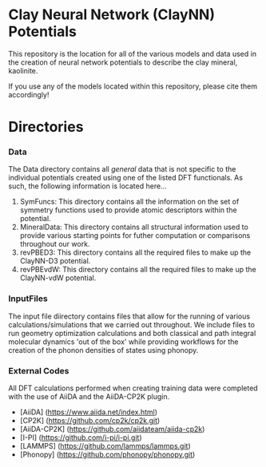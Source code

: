 # Clay Neural Network (ClayNN) Potentials

This repository is the location for all of the various models and data used in the creation of neural network potentials to describe the clay mineral, kaolinite. 

If you use any of the models located within this repository, please cite them accordingly!

# Directories
### Data

The Data directory contains all *general* data that is not specific to the individual potentials created using one of the listed DFT functionals. As such, the following information is located here...
1. SymFuncs: This directory contains all the information on the set of symmetry functions used to provide atomic descriptors within the potential.
2. MineralData: This directory contains all structural information used to provide various starting points for futher computation or comparisons throughout our work. 
3. revPBED3: This directory contains all the required files to make up the ClayNN-D3 potential.
4. revPBEvdW: This directory contains all the required files to make up the ClayNN-vdW potential.


### InputFiles

The input file diirectory contains files that allow for the running of various calculations/simulations that we carried out throughout. We include files to run geometry optimization calculations and both classical and path integral molecular dynamics 'out of the box' while providing workflows for the creation of the phonon densities of states using phonopy. 

### External Codes

All DFT calculations performed when creating training data were completed with the use of AiiDA and the AiiDA-CP2K plugin. 

- [AiiDA] (https://www.aiida.net/index.html)
- [CP2K] (https://github.com/cp2k/cp2k.git)
- [AiiDA-CP2K] (https://github.com/aiidateam/aiida-cp2k)
- [I-PI] (https://github.com/i-pi/i-pi.git)
- [LAMMPS] (https://github.com/lammps/lammps.git)
- [Phonopy] (https://github.com/phonopy/phonopy.git)